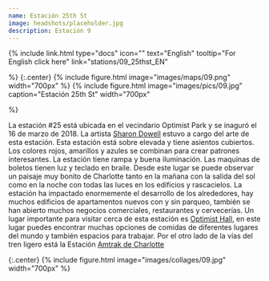```yaml
---
name: Estación 25th St
image: headshots/placeholder.jpg
description: Estación 9
---
```


{%
  include link.html
  type="docs"
  icon=""
  text="English"
  tooltip="For English click here"
  link="stations/09_25thst_EN"

%}
{:.center}
{%
  include figure.html
  image="images/maps/09.png"
  width="700px"
%}
{%
  include figure.html
  image="images/pics/09.jpg"
  caption="Estación 25th St"
  width="700px"

%}


La estación #25 está ubicada en el vecindario Optimist Park y se inaguró el 16 de marzo de 2018. La artista [Sharon Dowell](https://www.sharondowell.com/) estuvo a cargo del arte de esta estación. Esta estación está sobre elevada y tiene asientos cubiertos. Los colores rojos, amarillos y azules se combinan para crear patrones interesantes. La estación tiene rampa y buena iluminación. Las maquinas de boletos tienen luz y teclado en braile.  Desde este lugar se puede observar un paisaje muy bonito de Charlotte tanto en la mañana con la salida del sol como en la noche con todas las luces en los edificios y rascacielos. La estación ha impactado enormemente el desarrollo de los alrededores, hay muchos edificios de apartamentos nuevos con y sin parqueo, también se han abierto muchos negocios comerciales, restaurantes y cervecerías. Un lugar importante para visitar cerca de esta estación es [Optimist Hall](https://optimisthall.com/), en este lugar puedes encontrar muchas opciones de comidas de diferentes lugares del mundo y también espacios para trabajar. Por el otro lado de la vías del tren ligero está la Estación [Amtrak de Charlotte](https://www.amtrak.com/stations/clt)

{:.center}
{%
include figure.html
image="images/collages/09.jpg"
width="700px"
%}